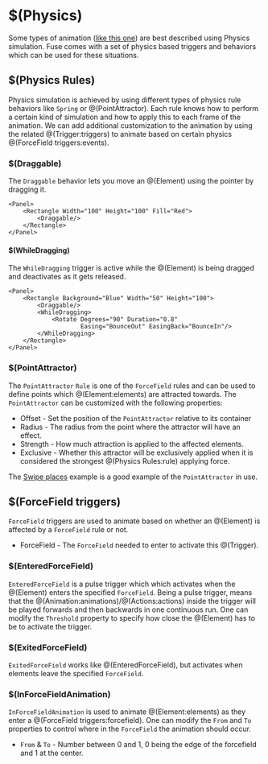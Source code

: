 # $(Physics)

Some types of animation ([like this one](https://www.fusetools.com/developers/examples/swipeplaces)) are best described using Physics simulation. Fuse comes with a set of physics based triggers and behaviors which can be used for these situations.

## $(Physics Rules)

Physics simulation is achieved by using different types of physics rule behaviors like `Spring` or @(PointAttractor). Each rule knows how to perform a certain kind of simulation and how to apply this to each frame of the animation. We can add additional customization to the animation by using the related @(Trigger:triggers) to animate based on certain physics @(ForceField triggers:events).

### $(Draggable)

The `Draggable` behavior lets you move an @(Element) using the pointer by dragging it.

```
<Panel>
	<Rectangle Width="100" Height="100" Fill="Red">
		<Draggable/>
	</Rectangle>
</Panel>
```

#### $(WhileDragging)

The `WhileDragging` trigger is active while the @(Element) is being dragged and deactivates as it gets released.

```
<Panel>
	<Rectangle Background="Blue" Width="50" Height="100">
		<Draggable/>
		<WhileDragging>
			<Rotate Degrees="90" Duration="0.8"
			        Easing="BounceOut" EasingBack="BounceIn"/>
		</WhileDragging>
	</Rectangle>
</Panel>
```

### $(PointAttractor)

The `PointAttractor` `Rule` is one of the `ForceField` rules and can be used to define points which @(Element:elements) are attracted towards. The `PointAttractor` can be customized with the following properties:
- Offset - Set the position of the `PointAttractor` relative to its container
- Radius - The radius from the point where the attractor will have an effect.
- Strength - How much attraction is applied to the affected elements.
- Exclusive - Whether this attractor will be exclusively applied when it is considered the strongest @(Physics Rules:rule) applying force.

The [Swipe places](https://www.fusetools.com/examples/swipe-places) example is a good example of the `PointAttractor` in use.

<!-- ### $(Spring)
The Spring @(Rule:rule) is used

- Target
- Length
- Stiffness
AUTH: Buggy?
-->

## $(ForceField triggers)

`ForceField` triggers are used to animate based on whether an @(Element) is affected by a `ForceField` rule or not.

- ForceField - The `ForceField` needed to enter to activate this @(Trigger).

### $(EnteredForceField)

`EnteredForceField` is a pulse trigger which which activates when the @(Element) enters the specified `ForceField`.
Being a pulse trigger, means that the @(Animation:animations)/@(Actions:actions) inside the trigger will be played forwards and then backwards in one continuous run. One can modify the `Threshold` property to specify how close the @(Element) has to be to activate the trigger.

### $(ExitedForceField)

`ExitedForceField` works like @(EnteredForceField), but activates when elements leave the specified `ForceField`.

### $(InForceFieldAnimation)

`InForceFieldAnimation` is used to animate @(Element:elements) as they enter a @(ForceField triggers:forcefield). One can modify the `From` and `To` properties to control where in the `ForceField` the animation should occur.

- `From` & `To` - Number between 0 and 1, 0 being the edge of the forcefield and 1 at the center.

	<Panel>
		<Panel Alignment="Top">
			<Rectangle Background="Blue" Width="50" Height="100" Margin="0,100">
				<Draggable/>
				<InForceFieldAnimation ForceField="attractor" From="0.5" To="1">
					<Rotate Degrees="360"/>
				</InForceFieldAnimation>
				<InForceFieldAnimation ForceField="attractor" From="0" To="1">
					<Change circleColor.Color="#f00"/>
				</InForceFieldAnimation>
			</Rectangle>
		</Panel>
		<Panel Alignment="BottomCenter" MaxHeight="10000" MaxWidth="10000"
		       Height="800" Width="800" Y="50%">
			<Panel>
				<PointAttractor ux:Name="attractor" Radius="400" Strength="200"/>
			</Panel>
			<Circle>
				<SolidColor ux:Name="circleColor" Color="#ddd"/>
			</Circle>
		</Panel>
	</Panel>
